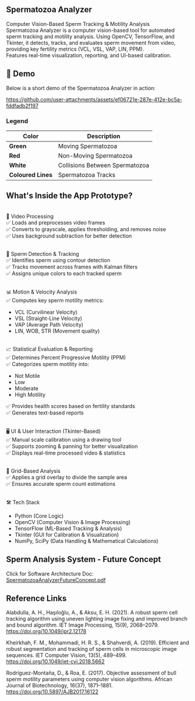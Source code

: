 ## Spermatozoa Analyzer

Computer Vision-Based Sperm Tracking & Motility Analysis
<br>Spermatozoa Analyzer is a computer vision-based tool for automated sperm tracking and motility analysis. Using OpenCV, TensorFlow, and Tkinter, it detects, tracks, and evaluates sperm movement from video, providing key fertility metrics (VCL, VSL, VAP, LIN, PPM). <br>Features real-time visualization, reporting, and UI-based calibration.

## 🎥 Demo  
Below is a short demo of the Spermatozoa Analyzer in action:

https://github.com/user-attachments/assets/ef06721e-287e-412e-bc5a-fddfadb2f197

### Legend

| **Color**          | **Description**               |
|---------------------|-------------------------------|
|  **Green**        | Moving Spermatozoa            |
|  **Red**          | Non-Moving Spermatozoa        |
|  **White**        | Collisions Between Spermatozoa|
| **Coloured Lines**  | Spermatozoa Tracks            |

## What's Inside the App Prototype?

<br>🎥 Video Processing
<br>✅ Loads and preprocesses video frames
<br>✅ Converts to grayscale, applies thresholding, and removes noise
<br>✅ Uses background subtraction for better detection

<br>📍 Sperm Detection & Tracking
<br>✅ Identifies sperm using contour detection
<br>✅ Tracks movement across frames with Kalman filters
<br>✅ Assigns unique colors to each tracked sperm

<br>📊 Motion & Velocity Analysis
<br>✅ Computes key sperm motility metrics:

* VCL (Curvilinear Velocity)
* VSL (Straight-Line Velocity)
* VAP (Average Path Velocity)
* LIN, WOB, STR (Movement quality)

<br>📈 Statistical Evaluation & Reporting
<br>✅ Determines Percent Progressive Motility (PPM)
<br>✅ Categorizes sperm motility into:
* Not Motile
* Low
* Moderate
* High Motility

✅ Provides health scores based on fertility standards
<br>✅ Generates text-based reports

<br>🖥️ UI & User Interaction (Tkinter-Based)
<br>✅ Manual scale calibration using a drawing tool
<br>✅ Supports zooming & panning for better visualization
<br>✅ Displays real-time processed video & statistics

<br>📡 Grid-Based Analysis
<br>✅ Applies a grid overlay to divide the sample area
<br>✅ Ensures accurate sperm count estimations

<br>🛠 Tech Stack
* Python (Core Logic)
* OpenCV (Computer Vision & Image Processing)
* TensorFlow (ML-Based Tracking & Analysis)
* Tkinter (GUI for Calibration & Visualization)
* NumPy, SciPy (Data Handling & Mathematical Calculations)

## Sperm Analysis System - Future Concept
Click for Software Architecture Doc: [SpermatozoaAnalyzerFutureConcept.pdf](https://github.com/user-attachments/files/18855409/SpermatozoaAnalyzerFutureConcept.pdf)

## Reference Links 
Alabdulla, A. H., Haşıloğlu, A., & Aksu, E. H. (2021). A robust sperm cell tracking algorithm using uneven lighting image fixing and improved branch and bound algorithm. IET Image Processing, 15(9), 2068–2079. https://doi.org/10.1049/ipr2.12178

Kheirkhah, F. M., Mohammadi, H. R. S., & Shahverdi, A. (2019). Efficient and robust segmentation and tracking of sperm cells in microscopic image sequences. IET Computer Vision, 13(5), 489–499. https://doi.org/10.1049/iet-cvi.2018.5662

Rodríguez-Montaña, D., & Roa, E. (2017). Objective assessment of bull sperm motility parameters using computer vision algorithms. African Journal of Biotechnology, 16(37), 1871–1881. https://doi.org/10.5897/AJB2017.16122



